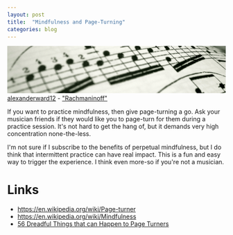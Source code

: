 ```yaml
---
layout: post
title:  "Mindfulness and Page-Turning"
categories: blog
---
```



<p class="attribution">
	<img src="/images/mindfull-page-turning/score.png" class="image fit" />
	<a href="https://www.flickr.com/photos/15302763@N04/">alexanderward12</a> -
	<a href="https://www.flickr.com/photos/15302763@N04/3039665674/in/photolist-5CB5GS-bgpZUD-jHoUb5-cXUdYQ-cbzQfS-8oQYjt-aG3nfr-8dWQLG-8WUPjH-21y2K-iiustm-iiugN5-5c55Sw-5U63mN-ei4JAn-64TAxC-2B8U9p-2WQRs6-77hm3S-duF9CE-iiuHqp-67jMVs-ayv147-6q6LZf-a4iCbj-ozYRVw-ch8d3Y-ays9wz-6EPJAV-akDm47-4Gosr5-8vHFJh-ojZGmf-76ar74-8ZuC9P-4Gospo-9Q98eq-6m2zEK-5QCN57-at37Az-r4v3ys-bjg1Bn-7wdXPG-6JBKAR-6bHZWt-nUSkH9-ayBabc-9aL4yR-mgYyBM-854SpD">"Rachmaninoff"</a>
</p>

If you want to practice mindfulness, then give page-turning a go. Ask your
musician friends if they would like you to page-turn for them during a practice
session. It's not hard to get the hang of, but it demands very high
concentration none-the-less.

<!--more-->

I'm not sure if I subscribe to the benefits of perpetual mindfulness, but I do
think that intermittent practice can have real impact. This is a fun and easy
way to trigger the experience. I think even more-so if you're not a musician.


# Links


* <https://en.wikipedia.org/wiki/Page-turner>
* <https://en.wikipedia.org/wiki/Mindfulness>
* [56 Dreadful Things that can Happen to Page Turners](http://www.sinfinimusic.com/au/features/other-features/disaster-56-dreadful-things-that-can-happen-to-piano-page-turners-june-2015)
